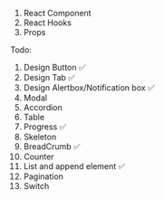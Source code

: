 1. React Component
2. React Hooks
3. Props

Todo:

1.  Design Button ✅
2.  Design Tab ✅
3.  Design Alertbox/Notification box ✅
4.  Modal
5.  Accordion
6.  Table
7.  Progress ✅
8.  Skeleton
9.  BreadCrumb ✅
10. Counter
11. List and append element ✅
12. Pagination
13. Switch
